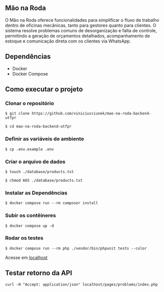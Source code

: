 ## Mão na Roda

O Mão na Roda oferece funcionalidades para simplificar o fluxo de trabalho dentro de oficinas mecânicas, tanto para gestores quanto para clientes. O sistema resolve problemas comuns de desorganização e falta de controle, permitindo a geração de orçamentos detalhados, acompanhamento de estoque e comunicação direta com os clientes via WhatsApp.

## Dependências

- Docker
- Docker Compose

## Como executar o projeto

### Clonar o repositório
```
$ git clone https://github.com/viniciusciunek/mao-na-roda-backend-utfpr

$ cd mao-na-roda-backend-utfpr
```

### Definir as variáveis de ambiente
```
$ cp .env.example .env
```

### Criar o arquivo de dados

```
$ touch ./database/products.txt

$ chmod 665 ./database/products.txt
```

### Instalar as Dependências

```
$ docker compose run --rm composer install
```

### Subir os contêineres

```
$ docker compose up -d
```

### Rodar os testes

```
$ docker compose run --rm php ./vendor/bin/phpunit tests --color
```

 Acesse em [localhost](http://localhost)

## Testar retorno da API

```
curl -H "Accept: application/json" localhost/pages/problems/index.php
```
